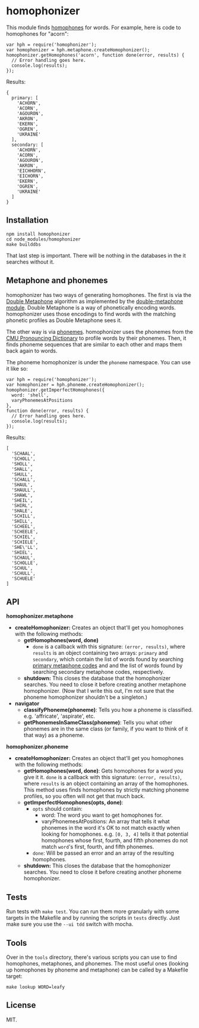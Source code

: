 homophonizer
============

This module finds [homophones](http://en.wikipedia.org/wiki/Homophone) for words. For example, here is code to homophones for "acorn":

    var hph = require('homophonizer');
    var homophonizer = hph.metaphone.createHomophonizer();
    homophonizer.getHomophones('acorn', function done(error, results) {
      // Error handling goes here.
      console.log(results);
    });

Results:

    {
      primary: [
        'ACHORN',
        'ACORN',
        'AGOURON',
        'AKRON',
        'EKERN',
        'OGREN',
        'UKRAINE'
      ],
      secondary: [
        'ACHORN',
        'ACORN',
        'AGOURON',
        'AKRON',
        'EICHHORN',
        'EICHORN',
        'EKERN',
        'OGREN',
        'UKRAINE'
      ]
    }


Installation
------------

    npm install homophonizer
    cd node_modules/homophonizer
    make builddbs

That last step is important. There will be nothing in the databases in the it searches without it.

Metaphone and phonemes
----------------------

homophonizer has two ways of generating homophones. The first is via the [Double Metaphone](http://en.wikipedia.org/wiki/Metaphone#Double_Metaphone) algorithm as implemented by the [double-metaphone module](https://github.com/wooorm/double-metaphone). Double Metaphone is a way of phonetically encoding words. homophonizer uses those encodings to find words with the matching phonetic profiles as Double Metaphone sees it.

The other way is via [phonemes](http://en.wikipedia.org/wiki/Phoneme). homophonizer uses the phonemes from the [CMU Pronouncing Dictionary](http://www.speech.cs.cmu.edu/cgi-bin/cmudict) to profile words by their phonemes. Then, it finds phoneme sequences that are similar to each other and maps them back again to words.

The phoneme homophonizer is under the `phoneme` namespace. You can use it like so:

    var hph = require('homophonizer');
    var homophonizer = hph.phoneme.createHomophonizer();
    homophonizer.getImperfectHomophones({
      word: 'shell',
      varyPhonemesAtPositions
    },
    function done(error, results) {
      // Error handling goes here.
      console.log(results);
    });

Results:

    [
      'SCHAAL',
      'SCHOLL',
      'SHOLL',
      'SHALL',
      'SHULL',
      'SCHALL',
      'SHAUL',
      'SHAULL',
      'SHAWL',
      'SHEIL',
      'SHIRL',
      'SHALE',
      'SCHILL',
      'SHILL',
      'SCHEEL',
      'SCHEELE',
      'SCHIEL',
      'SCHIELE',
      'SHE\'LL',
      'SHIEL',
      'SCHAUL',
      'SCHOLLE',
      'SCHUL',
      'SCHULL',
      'SCHUELE'
    ]

API
---

__homophonizer.metaphone__

  - __createHomophonizer:__ Creates an object that'll get you homophones with the following methods:
      - __getHomophones(word, done)__
        - `done` is a callback with this signature: `(error, results)`, where `results` is an object containing two arrays: `primary` and `secondary`, which contain the list of words found by searching [primary metaphone codes](http://en.wikipedia.org/wiki/Metaphone#Double_Metaphone) and and the list of words found by searching secondary metaphone codes, respectively.
      - __shutdown:__ This closes the database that the homophonizer searches. You need to close it before creating another metaphone homophonizer. (Now that I write this out, I'm not sure that the phoneme homophonizer shouldn't be a singleton.)
  - __navigator__
    - __classifyPhoneme(phoneme)__: Tells you how a phoneme is classified. e.g. 'affricate', 'aspirate', etc.
    - __getPhonemesInSameClass(phoneme)__: Tells you what other phonemes are in the same class (or family, if you want to think of it that way) as a phoneme.

__homophonizer.phoneme__

  - __createHomophonizer:__ Creates an object that'll get you homophones with the following methods:
      - __getHomophones(word, done)__: Gets homophones for a word you give it it. `done` is a callback with this signature: `(error, results)`, where `results` is an object containing an array of the homophones. This method uses finds homophones by strictly matching phoneme profiles, so you often will not get that much back.
      - __getImperfectHomophones(opts, done)__:
        - `opts` should contain:
            - word: The word you want to get homophones for.
            - varyPhonemesAtPositions: An array that tells it what phonemes in the word it's OK to not match exactly when looking for homophones. e.g. `[0, 3, 4]` tells it that potential homophones whose first, fourth, and fifth phonemes do not match `word`'s first, fourth, and fifth phonemes.
        - `done`: Will be passed an error and an array of the resulting homophones.
      - __shutdown:__ This closes the database that the homophonizer searches. You need to close it before creating another phoneme homophonizer.

Tests
-----

Run tests with `make test`. You can run them more granularly with some targets in the Makefile and by running the scripts in `tests` directly. Just make sure you use the `--ui tdd` switch with mocha.

Tools
-----

Over in the `tools` directory, there's various scripts you can use to find homophones, metaphones, and phonemes. The most useful ones (looking up homophones by phoneme and metaphone) can be called by a Makefile target:

    make lookup WORD=leafy

License
-------

MIT.
